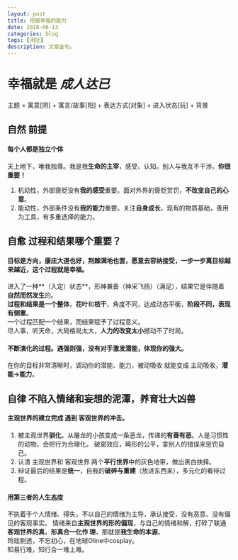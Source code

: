 ```yaml
---
layout: post
title: 把握幸福的能力
date: 2018-06-13
categories: blog
tags: [闲扯]
description: 文章金句。
---
```


# 幸福就是 *成人达已*
主题 = 寓意[阴] + 寓言/故事[阳]  + 表达方式[对象] + 进入状态[玩] + 背景

## 自然 前提
#### 每个人都是独立个体
天上地下，唯我独尊。我是我**生命的主宰**，感受、认知。别人与我互不干涉。**你很重要！**
1. 机动性，外部褒贬没有**我的感受**重要。面对外界的褒贬赏罚，**不改变自己的心意**。
2. 能动性，外部条件没有**我的能力**重要。关注**自身成长**，现有的物质基础，善用为工具，有多重选择的能力。


## 自愈 过程和结果哪个重要？ 
#### 目标是方向，康庄大道也好，荆棘满地也罢，愿意去容纳接受，一步一步离目标越来越近，这个过程就是幸福。
进入了一种**（入定）状态**，形神兼备（神采飞扬）（满足），结果它是伴随着**自然而然发生**的。<br>
**过程和结果是一个整体**，**花叶**和**枝干**，角度不同，达成动态平衡，**阶段不同，表现有侧重**。<br>
一个过程匹配一个结果，而结果赋予了过程意义。<br>
尽人事，听天命，大局格局太大，**人力的改变太小**撼动不了时局。


#### 不断演化的过程。遇强则强，没有对手激发潜能，体现你的强大。
在你的目标非常清晰时，调动你的潜能、能力，被动吸收 就能变成 主动吸收，**潜能→能力**。


## 自律 不陷入情绪和妄想的泥潭，养育壮大凶兽
#### 主观世界的建立完成 遇到 客观世界的冲击。
1. 被主观世界**驯化**，从屠龙的小孩变成一条恶龙，传递的**有善有恶**。人是习惯性的动物，会把行为合理化。
破窗效应，畸形的公平，拿别人的错误来惩罚自己。
2. 认清 主观世界和 客观世界 两个**平行世界**中的灰色地带，做出黑白抉择。
3. 辩证最后的结果是**统一**，自我的**破碎与重建**（放进东西来），多元化的看待过程。


#### 用第三者的人生态度
不执着于个人情绪、得失，不以自己的情绪为主导，承认接受，没有恶意、没有偏见的客观事实。
情绪来自**主观世界的形的偏现**，与自己的情绪和解，打碎了联通**客观世界的真**，**形真合一化作 理**，那就是**我生命的本源**。<br>
玲珑剔透，不忘初心，在地球Oline中cosplay。<br>
知易行难，知行合一难上难。









